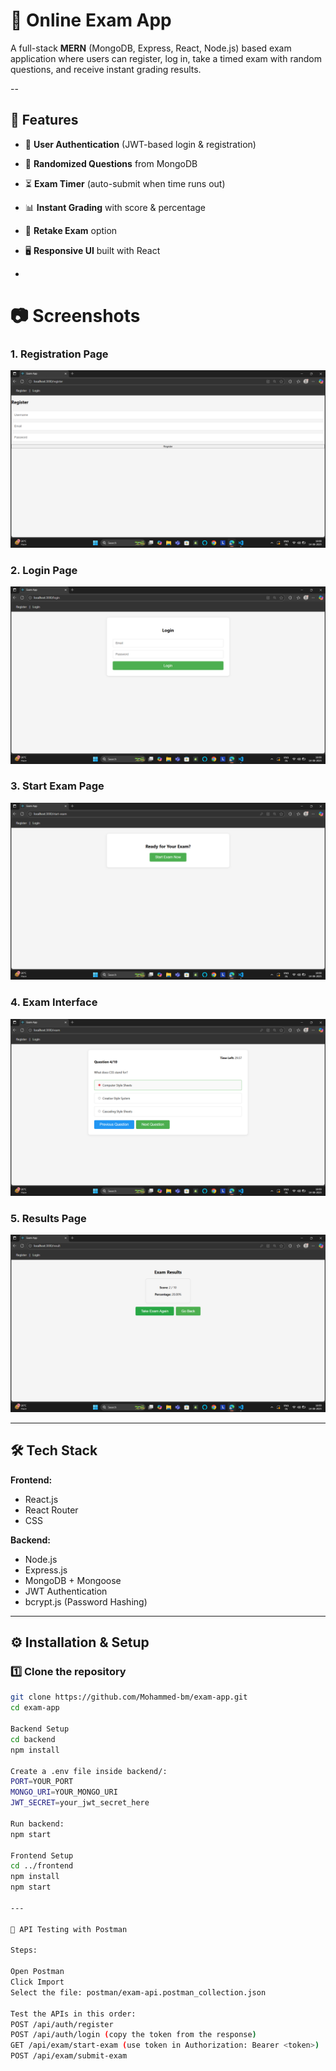 # 📝 Online Exam App  
A full-stack **MERN** (MongoDB, Express, React, Node.js) based exam application where users can register, log in, take a timed exam with random questions, and receive instant grading results.

--

## 🚀 Features
- 🔐 **User Authentication** (JWT-based login & registration)
- 🎯 **Randomized Questions** from MongoDB
- ⏳ **Exam Timer** (auto-submit when time runs out)
- 📊 **Instant Grading** with score & percentage
- 🔄 **Retake Exam** option
- 🖥 **Responsive UI** built with React

-

# 📷 Screenshots

### 1. Registration Page
![Registration Page](screenshots/registration.png)

### 2. Login Page
![Login Page](screenshots/login.png)

### 3. Start Exam Page
![Start Exam Page](screenshots/start-exam.png)

### 4. Exam Interface
![Exam Page](screenshots/exam.png)

### 5. Results Page
![Results Page](screenshots/results.png)

---

## 🛠 Tech Stack
**Frontend:**
- React.js
- React Router
- CSS

**Backend:**
- Node.js
- Express.js
- MongoDB + Mongoose
- JWT Authentication
- bcrypt.js (Password Hashing) 

---

## ⚙️ Installation & Setup

### 1️⃣ Clone the repository
```bash
git clone https://github.com/Mohammed-bm/exam-app.git
cd exam-app

Backend Setup
cd backend
npm install

Create a .env file inside backend/:
PORT=YOUR_PORT
MONGO_URI=YOUR_MONGO_URI
JWT_SECRET=your_jwt_secret_here

Run backend:
npm start

Frontend Setup
cd ../frontend
npm install
npm start

---

🧪 API Testing with Postman

Steps:

Open Postman
Click Import
Select the file: postman/exam-api.postman_collection.json

Test the APIs in this order:
POST /api/auth/register
POST /api/auth/login (copy the token from the response)
GET /api/exam/start-exam (use token in Authorization: Bearer <token>)
POST /api/exam/submit-exam
